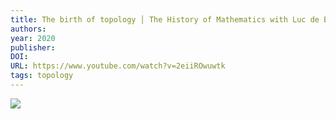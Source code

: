 ```yaml
---
title: The birth of topology │ The History of Mathematics with Luc de Brabandère
authors: 
year: 2020
publisher: 
DOI: 
URL: https://www.youtube.com/watch?v=2eiiROwuwtk
tags: topology
---
```

![](https://www.youtube.com/watch?v=2eiiROwuwtk)
